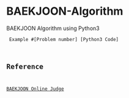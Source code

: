 # BAEKJOON-Algorithm
BAEKJOON Algorithm using Python3

<code> Example
  #[Problem number]
  [Python3 Code]
<br>

## Reference
[BAEKJOON Online Judge](https://www.acmicpc.net/)
